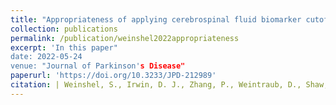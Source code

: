 ```yaml
---
title: "Appropriateness of applying cerebrospinal fluid biomarker cutoffs from Alzheimer’s disease to Parkinson’s disease"
collection: publications
permalink: /publication/weinshel2022appropriateness
excerpt: 'In this paper"
date: 2022-05-24
venue: "Journal of Parkinson's Disease"
paperurl: 'https://doi.org/10.3233/JPD-212989'
citation: | Weinshel, S., Irwin, D. J., Zhang, P., Weintraub, D., Shaw, L. M., Siderowf, A., and Xie, S. X. (2022). "Appropriateness of applying cerebrospinal fluid biomarker cutoffs from Alzheimer's disease to Parkinson's disease." *Journal of Parkinson's Disease*, **12**(4), 1155--1167.
---
```



